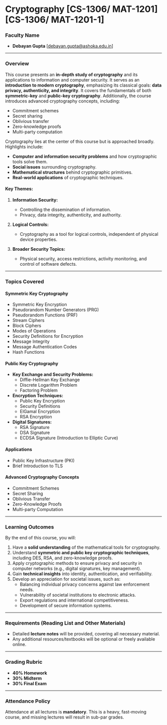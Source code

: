 # Cryptography [CS-1306/ MAT-1201] [CS-1306/ MAT-1201-1]

### Faculty Name
- **Debayan Gupta** [debayan.gupta@ashoka.edu.in]  

---

### Overview
This course presents an **in-depth study of cryptography** and its applications to information and computer security. It serves as an **introduction to modern cryptography**, emphasizing its classical goals: **data privacy, authenticity, and integrity**. It covers the fundamentals of both **symmetric-key** and **public-key cryptography**. Additionally, the course introduces advanced cryptography concepts, including:

- Commitment schemes
- Secret sharing
- Oblivious transfer
- Zero-knowledge proofs
- Multi-party computation

Cryptography lies at the center of this course but is approached broadly. Highlights include:

- **Computer and information security problems** and how cryptographic tools solve them.
- **Social issues** surrounding cryptography.
- **Mathematical structures** behind cryptographic primitives.
- **Real-world applications** of cryptographic techniques.

#### Key Themes:
1. **Information Security:**
   - Controlling the dissemination of information.
   - Privacy, data integrity, authenticity, and authority.

2. **Logical Controls:**
   - Cryptography as a tool for logical controls, independent of physical device properties.

3. **Broader Security Topics:**
   - Physical security, access restrictions, activity monitoring, and control of software defects.

---

### Topics Covered

#### Symmetric Key Cryptography
- Symmetric Key Encryption
- Pseudorandom Number Generators (PRG)
- Pseudorandom Functions (PRF)
- Stream Ciphers
- Block Ciphers
- Modes of Operations
- Security Definitions for Encryption
- Message Integrity
- Message Authentication Codes
- Hash Functions

#### Public Key Cryptography
- **Key Exchange and Security Problems:**
  - Diffie-Hellman Key Exchange
  - Discrete Logarithm Problem
  - Factoring Problem
- **Encryption Techniques:**
  - Public Key Encryption
  - Security Definitions
  - ElGamal Encryption
  - RSA Encryption
- **Digital Signatures:**
  - RSA Signature
  - DSA Signature
  - ECDSA Signature (Introduction to Elliptic Curve)

#### Applications
- Public Key Infrastructure (PKI)
- Brief Introduction to TLS

#### Advanced Cryptography Concepts
- Commitment Schemes
- Secret Sharing
- Oblivious Transfer
- Zero-Knowledge Proofs
- Multi-party Computation

---

### Learning Outcomes
By the end of this course, you will:

1. Have a **solid understanding** of the mathematical tools for cryptography.
2. Understand **symmetric and public key cryptographic techniques**, including DES, RSA, and zero-knowledge proofs.
3. Apply cryptographic methods to ensure privacy and security in computer networks (e.g., digital signatures, key management).
4. Gain **technical insights** into identity, authentication, and verifiability.
5. Develop an appreciation for societal issues, such as:
   - Balancing individual privacy concerns against law enforcement needs.
   - Vulnerability of societal institutions to electronic attacks.
   - Export regulations and international competitiveness.
   - Development of secure information systems.

---

### Requirements (Reading List and Other Materials)
- Detailed **lecture notes** will be provided, covering all necessary material.
- Any additional resources/textbooks will be optional or freely available online.

---

### Grading Rubric
- **40% Homework**
- **30% Midterm**
- **30% Final Exam**

---

### Attendance Policy
Attendance at all lectures is **mandatory**. This is a heavy, fast-moving course, and missing lectures will result in sub-par grades.

